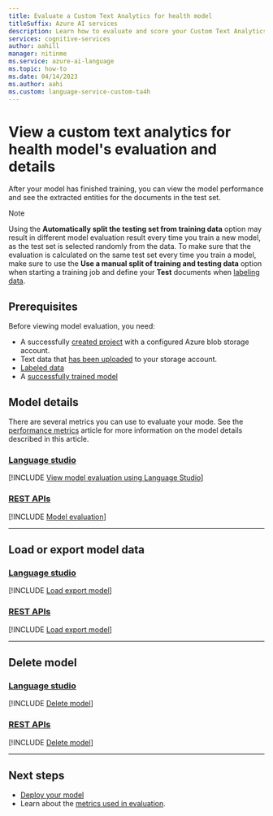 ```yaml
---
title: Evaluate a Custom Text Analytics for health model
titleSuffix: Azure AI services
description: Learn how to evaluate and score your Custom Text Analytics for health model
services: cognitive-services
author: aahill
manager: nitinme
ms.service: azure-ai-language
ms.topic: how-to
ms.date: 04/14/2023
ms.author: aahi
ms.custom: language-service-custom-ta4h
---
```



# View a custom text analytics for health model's evaluation and details

After your model has finished training, you can view the model performance and see the extracted entities for the documents in the test set. 

> [!NOTE]
> Using the **Automatically split the testing set from training data** option may result in different model evaluation result every time you train a new model, as the test set is selected randomly from the data. To make sure that the evaluation is calculated on the same test set every time you train a model, make sure to use the **Use a manual split of training and testing data** option when starting a training job and define your **Test** documents when [labeling data](label-data.md).

## Prerequisites

Before viewing model evaluation, you need:

* A successfully [created project](create-project.md) with a configured Azure blob storage account.
* Text data that [has been uploaded](design-schema.md#data-preparation) to your storage account.
* [Labeled data](label-data.md)
* A [successfully trained model](train-model.md)


## Model details

There are several metrics you can use to evaluate your mode. See the [performance metrics](../concepts/evaluation-metrics.md) article for more information on the model details described in this article.

### [Language studio](#tab/language-studio)

[!INCLUDE [View model evaluation using Language Studio](../../includes/custom/model-evaluation-language-studio.md)]

### [REST APIs](#tab/rest-api)

[!INCLUDE [Model evaluation](../includes/rest-api/model-evaluation.md)]

---

## Load or export model data

### [Language studio](#tab/Language-studio)

[!INCLUDE [Load export model](../../includes/custom/load-export-model-language-studio.md)]


### [REST APIs](#tab/REST-APIs)

[!INCLUDE [Load export model](../../includes/custom/load-export-model-rest-api.md)]

---

## Delete model

### [Language studio](#tab/language-studio)

[!INCLUDE [Delete model](../../includes/custom/delete-model-language-studio.md)]

### [REST APIs](#tab/rest-api)

[!INCLUDE [Delete model](../../includes/custom/delete-model-rest-api.md)]

---

## Next steps

* [Deploy your model](deploy-model.md)
* Learn about the [metrics used in evaluation](../concepts/evaluation-metrics.md). 
